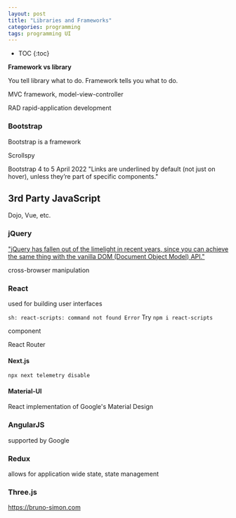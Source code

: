 ```yaml
---
layout: post
title: "Libraries and Frameworks"
categories: programming
tags: programming UI
---
```


* TOC
{:toc}

**Framework vs library**

You tell library what to do. Framework tells you what to do.

MVC framework, model-view-controller

RAD rapid-application development



### Bootstrap

Bootstrap is a framework

Scrollspy



Bootstrap 4 to 5
April 2022
"Links are underlined by default (not just on hover), unless they’re part of specific components."



## 3rd Party JavaScript

Dojo, Vue, etc.

### jQuery

["jQuery has fallen out of the limelight in recent years, since you can achieve the same thing with the vanilla DOM (Document Object Model) API."](https://learnxinyminutes.com/docs/jquery/)

cross-browser manipulation

### React

used for building user interfaces

`sh: react-scripts: command not found Error`
Try `npm i react-scripts`

component

React Router



#### Next.js

`npx next telemetry disable`

#### Material-UI

React implementation of Google's Material Design



### AngularJS

supported by Google



### Redux

allows for application wide state, state management



### Three.js

https://bruno-simon.com


